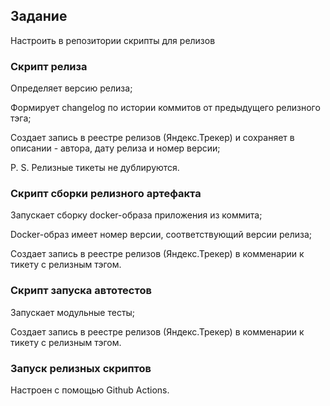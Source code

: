 ## Задание
Настроить в репозитории скрипты для релизов 

### Скрипт релиза

Определяет версию релиза;


Формирует changelog по истории коммитов от предыдущего релизного тэга;


Создает запись в реестре релизов (Яндекс.Трекер) и сохраняет в описании - автора, дату релиза и номер версии;

P. S. Релизные тикеты не дублируются.
### Скрипт сборки релизного артефакта

Запускает сборку docker-образа приложения из коммита;

Docker-образ имеет номер версии, соответствующий версии релиза;

Создает запись в реестре релизов (Яндекс.Трекер) в комменарии к тикету с релизным тэгом.

### Скрипт запуска автотестов
Запускает модульные тесты;

Создает запись в реестре релизов (Яндекс.Трекер) в комменарии к тикету с релизным тэгом.

### Запуск релизных скриптов
Настроен с помощью Github Actions.

